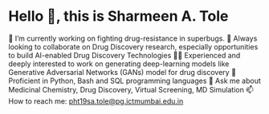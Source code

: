 # Hello 👋, this is Sharmeen A. Tole
🔭 I’m currently working on fighting drug-resistance in superbugs.
💞️ Always looking to collaborate on Drug Discovery research, especially opportunities to build AI-enabled Drug Discovery Technologies
👨‍💻 Experienced and deeply interested to work on generating deep-learning models like Generative Adversarial Networks (GANs) model for drug discovery
🌱 Proficient in Python, Bash and SQL programming languages
💬 Ask me about Medicinal Chemistry, Drug Discovery, Virtual Screening, MD Simulation
📫 How to reach me: pht19sa.tole@pg.ictmumbai.edu.in
